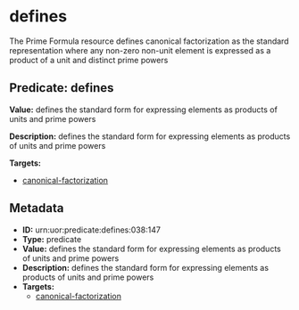 # defines

The Prime Formula resource defines canonical factorization as the standard representation where any non-zero non-unit element is expressed as a product of a unit and distinct prime powers

## Predicate: defines

**Value:** defines the standard form for expressing elements as products of units and prime powers

**Description:** defines the standard form for expressing elements as products of units and prime powers

**Targets:**

- [canonical-factorization](../Concepts/canonical-factorization.md)

## Metadata

- **ID:** urn:uor:predicate:defines:038:147
- **Type:** predicate
- **Value:** defines the standard form for expressing elements as products of units and prime powers
- **Description:** defines the standard form for expressing elements as products of units and prime powers
- **Targets:**
  - [canonical-factorization](../Concepts/canonical-factorization.md)
